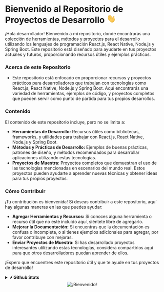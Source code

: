 # Bienvenido al Repositorio de Proyectos de Desarrollo <img src="https://raw.githubusercontent.com/parth-27/parth-27/master/Hi.gif" width="30px"> 

¡Hola desarrollador! Bienvenido a mi repositorio, donde encontrarás una colección de herramientas, métodos y proyectos para el desarrollo utilizando los lenguajes de programación React.js, React Native, Node.js y Spring Boot. Este repositorio está diseñado para ayudarte en tus proyectos actuales y futuros, proporcionando recursos útiles y ejemplos prácticos.

### Acerca de este Repositorio

- Este repositorio está enfocado en proporcionar recursos y proyectos prácticos para desarrolladores que trabajan con tecnologías como React.js, React Native, Node.js y Spring Boot. Aquí encontrarás una variedad de herramientas, ejemplos de código, y proyectos completos que pueden servir como punto de partida para tus propios desarrollos.

### Contenido

El contenido de este repositorio incluye, pero no se limita a:

- **Herramientas de Desarrollo:** Recursos útiles como bibliotecas, frameworks, y utilidades para trabajar con React.js, React Native, Node.js y Spring Boot.
- **Métodos y Prácticas de Desarrollo:** Ejemplos de buenas prácticas, patrones de diseño, y métodos recomendados para desarrollar aplicaciones utilizando estas tecnologías.
- **Proyectos de Muestra:** Proyectos completos que demuestran el uso de las tecnologías mencionadas en escenarios del mundo real. Estos proyectos pueden ayudarte a aprender nuevas técnicas y obtener ideas para tus propios proyectos.

### Cómo Contribuir

¡Tu contribución es bienvenida! Si deseas contribuir a este repositorio, aquí hay algunas maneras en las que puedes ayudar:

- **Agregar Herramientas y Recursos:** Si conoces alguna herramienta o recurso útil que no esté incluido aquí, siéntete libre de agregarlo.
- **Mejorar la Documentación:** Si encuentras que la documentación es confusa o incompleta, o si tienes ejemplos adicionales para agregar, por favor contribuye con mejoras.
- **Enviar Proyectos de Muestra:** Si has desarrollado proyectos interesantes utilizando estas tecnologías, considera compartirlos aquí para que otros desarrolladores puedan aprender de ellos.

¡Espero que encuentres este repositorio útil y que te ayude en tus proyectos de desarrollo!

 <details>	
  <summary><b>⚡ Github Stats</b></summary>

  <br />
  <img height="180em" src="https://github-readme-stats.vercel.app/api?username=guillermonoah&show_icons=true&hide_border=true&&count_private=true&include_all_commits=true" />
  <img height="180em" src="https://github-readme-stats.vercel.app/api/top-langs/?username=guillermonoah&exclude_repo=KNN-Image-Classification&show_icons=true&hide_border=true&layout=compact&langs_count=8"/>
</details>

<div align="center">
  <img src="https://media.giphy.com/media/XreQmk7ETCak0/giphy.gif" width="100" height="100" alt="¡Bienvenido!" />
</div>
